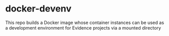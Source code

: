 # docker-devenv
This repo builds a Docker image whose container instances can be used as a development environment for Evidence projects via a mounted directory
